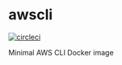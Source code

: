 # awscli

[![circleci][circleci]](https://circleci.com/gh/vektorcloud/awscli)

Minimal AWS CLI Docker image

[circleci]: https://img.shields.io/circleci/build/gh/vektorcloud/awscli?color=1dd6c9&logo=CircleCI&logoColor=1dd6c9&style=for-the-badge "awscli"
